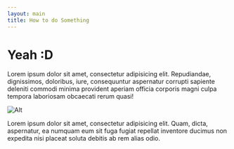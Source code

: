 ```yaml
---
layout: main
title: How to do Something
---
```


# Yeah :D

Lorem ipsum dolor sit amet, consectetur adipisicing elit. Repudiandae, dignissimos, doloribus, iure, consequuntur aspernatur corrupti sapiente deleniti commodi minima provident aperiam officia corporis magni culpa tempora laboriosam obcaecati rerum quasi!

![Alt](http://placekitten.com/600/250)

Lorem ipsum dolor sit amet, consectetur adipisicing elit. Quam, dicta, aspernatur, ea numquam eum sit fuga fugiat repellat inventore ducimus non expedita nisi placeat soluta debitis ab rem alias odio.